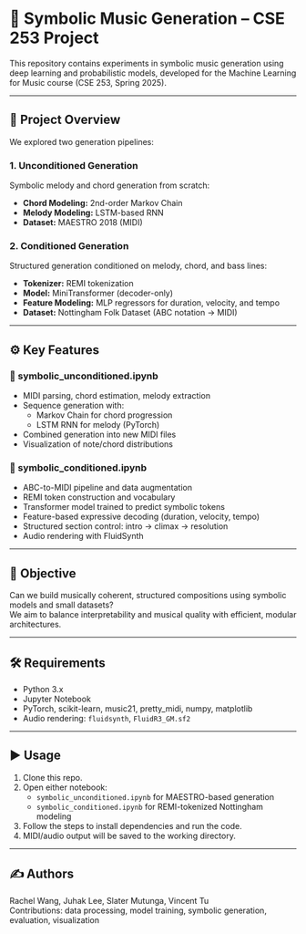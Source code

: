 # 🎼 Symbolic Music Generation – CSE 253 Project

This repository contains experiments in symbolic music generation using deep learning and probabilistic models, developed for the Machine Learning for Music course (CSE 253, Spring 2025).

---

## 📌 Project Overview

We explored two generation pipelines:

### 1. **Unconditioned Generation**  
Symbolic melody and chord generation from scratch:
- **Chord Modeling:** 2nd-order Markov Chain
- **Melody Modeling:** LSTM-based RNN
- **Dataset:** MAESTRO 2018 (MIDI)

### 2. **Conditioned Generation**  
Structured generation conditioned on melody, chord, and bass lines:
- **Tokenizer:** REMI tokenization
- **Model:** MiniTransformer (decoder-only)
- **Feature Modeling:** MLP regressors for duration, velocity, and tempo
- **Dataset:** Nottingham Folk Dataset (ABC notation → MIDI)

---

## ⚙️ Key Features

### 🔹 symbolic_unconditioned.ipynb
- MIDI parsing, chord estimation, melody extraction
- Sequence generation with:
  - Markov Chain for chord progression
  - LSTM RNN for melody (PyTorch)
- Combined generation into new MIDI files
- Visualization of note/chord distributions

### 🔹 symbolic_conditioned.ipynb
- ABC-to-MIDI pipeline and data augmentation
- REMI token construction and vocabulary
- Transformer model trained to predict symbolic tokens
- Feature-based expressive decoding (duration, velocity, tempo)
- Structured section control: intro → climax → resolution
- Audio rendering with FluidSynth

---

## 🎯 Objective

Can we build musically coherent, structured compositions using symbolic models and small datasets?  
We aim to balance interpretability and musical quality with efficient, modular architectures.

---

## 🛠️ Requirements

- Python 3.x
- Jupyter Notebook
- PyTorch, scikit-learn, music21, pretty_midi, numpy, matplotlib
- Audio rendering: `fluidsynth`, `FluidR3_GM.sf2`

---

## ▶️ Usage

1. Clone this repo.
2. Open either notebook:
   - `symbolic_unconditioned.ipynb` for MAESTRO-based generation
   - `symbolic_conditioned.ipynb` for REMI-tokenized Nottingham modeling
3. Follow the steps to install dependencies and run the code.
4. MIDI/audio output will be saved to the working directory.

---

## ✍️ Authors

Rachel Wang, Juhak Lee, Slater Mutunga, Vincent Tu  
Contributions: data processing, model training, symbolic generation, evaluation, visualization
